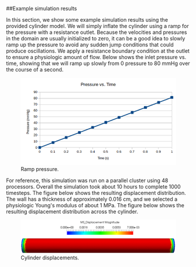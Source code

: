 ##Example simulation results

In this section, we show some example simulation results using the provided cylinder model. We will simply inflate the cylinder using a ramp for the pressure with a resistance outlet. Because the velocities and pressures in the domain are usually initialized to zero, it can be a good idea to slowly ramp up the pressure to avoid any sudden jump conditions that could produce oscillations. We apply a resistance boundary condition at the outlet to ensure a physiologic amount of flow. Below shows the inlet pressure vs. time, showing that we will ramp up slowly from 0 pressure to 80 mmHg over the course of a second.

<figure>
  <img class="svImg svImgMd" src="documentation/svFSI/fsi_tutorial/imgs/ramp_pressure.png">
  <figcaption class="svCaption" >Ramp pressure.</figcaption>
</figure>

For reference, this simulation was run on a parallel cluster using 48 processors. Overall the simulation took about 10 hours to complete 1000 timesteps. The figure below shows the resulting displacement distribution. The wall has a thickness of approximately 0.016 cm, and we selected a physiologic Young's modulus of about 1 MPa. The figure below shows the resulting displacement distribution across the cylinder.

<figure>
  <img class="svImg svImgMd" src="documentation/svFSI/fsi_tutorial/imgs/cylinder_displacements.png">
  <figcaption class="svCaption" >Cylinder displacements.</figcaption>
</figure>
